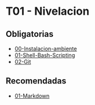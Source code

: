# T01 - Nivelacion

## Obligatorias

- [00-Instalacion-ambiente](/T01%20-%20Nivelacion/Obligatorias/00-Instalacion-ambiente/VirtualBoxYWSL.md)
- [01-Shell-Bash-Scripting](/T01%20-%20Nivelacion/Obligatorias/01-Shell-Bash-Scripting/Practico.md)
- [02-Git](/T01%20-%20Nivelacion/Obligatorias/02-Git/Practico.md)

## Recomendadas

- [01-Markdown](/T01%20-%20Nivelacion/Recomendadas/01-Markdown/Practico.md)
